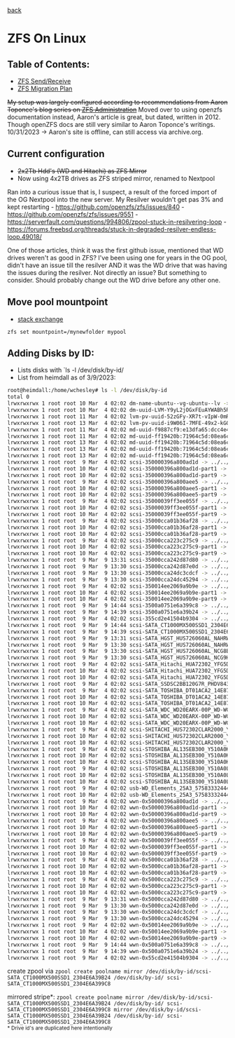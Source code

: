 [back](./README.md)

# ZFS On Linux

## Table of Contents: 
- [ZFS Send/Receive](/ZFS/ZFS-send-receive)
- [ZFS Migration Plan](/ZFS/ZFS-migration-plan)

~~My setup was largely configured according to recommendations from Aaron Toponce's blog series on [ZFS Administration](https://pthree.org/2012/12/04/zfs-administration-part-i-vdevs/)~~ Moved over to using openzfs documentation instead, Aaron's article is great, but dated, written in 2012. Though openZFS docs are still very similar to Aaron Toponce's writings. 10/31/2023 -> Aaron's site is offline, can still access via archive.org.  

## Current configuration
- ~~2x2Tb Hdd's (WD and Hitachi) as ZFS Mirror~~
- Now using 4x2TB drives as ZFS striped mirror, renamed to Nextpool

Ran into a curious issue that is, I suspect, a result of the forced import of the OG Nextpool into the new server. My Resilver wouldn't get pas 3% and kept restarting
	- https://github.com/openzfs/zfs/issues/840
	- https://github.com/openzfs/zfs/issues/9551
	- https://serverfault.com/questions/994806/zpool-stuck-in-resilvering-loop
	- https://forums.freebsd.org/threads/stuck-in-degraded-resilver-endless-loop.49018/

One of those articles, think it was the first github issue, mentioned that WD drives weren't as good in ZFS? I've been using one for years in the OG pool, didn't have an issue till the resilver AND it was the WD drive that was having the issues during the resilver. Not directly an issue? But something to consider. Should probably change out the WD drive before any other one.

## Move pool mountpoint
* [stack exchange](https://unix.stackexchange.com/questions/311590/how-do-i-change-the-mount-point-for-a-zfs-pool)

`zfs set mountpoint=/mynewfolder mypool`

## Adding Disks by ID: 
* Lists disks with `ls -l /dev/disk/by-id/
* List from heimdall as of 3/9/2023:
```bash
root@heimdall:/home/wchesley# ls -l /dev/disk/by-id
total 0
lrwxrwxrwx 1 root root 10 Mar  4 02:02 dm-name-ubuntu--vg-ubuntu--lv -> ../../dm-0
lrwxrwxrwx 1 root root 10 Mar  4 02:02 dm-uuid-LVM-Y9yL2jOGxFEuAYWABh5RZqKIGCZiVbFVo2INfv1g3PcEz0GdSt0d5VAtTb39zUWp -> ../../dm-0
lrwxrwxrwx 1 root root 11 Mar  4 02:02 lvm-pv-uuid-52zGFy-XR7t-vIpW-0mR2-0ibc-10pE-NMEPvy -> ../../zd0p3
lrwxrwxrwx 1 root root 13 Mar  4 02:02 lvm-pv-uuid-i9W06I-7MFE-49x2-kG0W-BxYf-tXsy-sDjbRS -> ../../md126p3
lrwxrwxrwx 1 root root 11 Mar  4 02:02 md-uuid-f9887cf9:e13dfa65:dcc4e4f6:6fd27d41 -> ../../md127
lrwxrwxrwx 1 root root 11 Mar  4 02:02 md-uuid-ff19420b:71964c5d:08ea6ca3:e1909032 -> ../../md126
lrwxrwxrwx 1 root root 13 Mar  4 02:02 md-uuid-ff19420b:71964c5d:08ea6ca3:e1909032-part1 -> ../../md126p1
lrwxrwxrwx 1 root root 13 Mar  4 02:02 md-uuid-ff19420b:71964c5d:08ea6ca3:e1909032-part2 -> ../../md126p2
lrwxrwxrwx 1 root root 13 Mar  4 02:02 md-uuid-ff19420b:71964c5d:08ea6ca3:e1909032-part3 -> ../../md126p3
lrwxrwxrwx 1 root root  9 Mar  4 02:02 scsi-350000396a800ad1d -> ../../sdc
lrwxrwxrwx 1 root root 10 Mar  4 02:02 scsi-350000396a800ad1d-part1 -> ../../sdc1
lrwxrwxrwx 1 root root 10 Mar  4 02:02 scsi-350000396a800ad1d-part9 -> ../../sdc9
lrwxrwxrwx 1 root root  9 Mar  4 02:02 scsi-350000396a800aee5 -> ../../sdd
lrwxrwxrwx 1 root root 10 Mar  4 02:02 scsi-350000396a800aee5-part1 -> ../../sdd1
lrwxrwxrwx 1 root root 10 Mar  4 02:02 scsi-350000396a800aee5-part9 -> ../../sdd9
lrwxrwxrwx 1 root root  9 Mar  4 02:02 scsi-35000039ff3ee055f -> ../../sde
lrwxrwxrwx 1 root root 10 Mar  4 02:02 scsi-35000039ff3ee055f-part1 -> ../../sde1
lrwxrwxrwx 1 root root 10 Mar  4 02:02 scsi-35000039ff3ee055f-part9 -> ../../sde9
lrwxrwxrwx 1 root root  9 Mar  4 02:02 scsi-35000cca01b36af28 -> ../../sdh
lrwxrwxrwx 1 root root 10 Mar  4 02:02 scsi-35000cca01b36af28-part1 -> ../../sdh1
lrwxrwxrwx 1 root root 10 Mar  4 02:02 scsi-35000cca01b36af28-part9 -> ../../sdh9
lrwxrwxrwx 1 root root  9 Mar  4 02:02 scsi-35000cca223c275c9 -> ../../sdg
lrwxrwxrwx 1 root root 10 Mar  4 02:02 scsi-35000cca223c275c9-part1 -> ../../sdg1
lrwxrwxrwx 1 root root 10 Mar  4 02:02 scsi-35000cca223c275c9-part9 -> ../../sdg9
lrwxrwxrwx 1 root root  9 Mar  9 13:31 scsi-35000cca242d87d80 -> ../../sdl
lrwxrwxrwx 1 root root  9 Mar  9 13:30 scsi-35000cca242d87e0d -> ../../sdi
lrwxrwxrwx 1 root root  9 Mar  9 13:30 scsi-35000cca24dc3cdcf -> ../../sdj
lrwxrwxrwx 1 root root  9 Mar  9 13:30 scsi-35000cca24dc45294 -> ../../sdk
lrwxrwxrwx 1 root root  9 Mar  4 02:02 scsi-350014ee2069a9b9e -> ../../sdf
lrwxrwxrwx 1 root root 10 Mar  4 02:02 scsi-350014ee2069a9b9e-part1 -> ../../sdf1
lrwxrwxrwx 1 root root 10 Mar  4 02:02 scsi-350014ee2069a9b9e-part9 -> ../../sdf9
lrwxrwxrwx 1 root root  9 Mar  9 14:44 scsi-3500a0751e6a399c8 -> ../../sdn
lrwxrwxrwx 1 root root  9 Mar  9 14:39 scsi-3500a0751e6a39b24 -> ../../sdm
lrwxrwxrwx 1 root root  9 Mar  4 02:02 scsi-355cd2e41504b9304 -> ../../sdb
lrwxrwxrwx 1 root root  9 Mar  9 14:44 scsi-SATA_CT1000MX500SSD1_2304E6A399C8 -> ../../sdn
lrwxrwxrwx 1 root root  9 Mar  9 14:39 scsi-SATA_CT1000MX500SSD1_2304E6A39B24 -> ../../sdm
lrwxrwxrwx 1 root root  9 Mar  9 13:31 scsi-SATA_HGST_HUS726060AL_NAHRW3YX -> ../../sdl
lrwxrwxrwx 1 root root  9 Mar  9 13:30 scsi-SATA_HGST_HUS726060AL_NAHRW8HX -> ../../sdi
lrwxrwxrwx 1 root root  9 Mar  9 13:30 scsi-SATA_HGST_HUS726060AL_NCG8BDTS -> ../../sdj
lrwxrwxrwx 1 root root  9 Mar  9 13:30 scsi-SATA_HGST_HUS726060AL_NCG9HT6S -> ../../sdk
lrwxrwxrwx 1 root root  9 Mar  4 02:02 scsi-SATA_Hitachi_HUA72302_YFG5DSUA -> ../../sdg
lrwxrwxrwx 1 root root 10 Mar  4 02:02 scsi-SATA_Hitachi_HUA72302_YFG5DSUA-part1 -> ../../sdg1
lrwxrwxrwx 1 root root 10 Mar  4 02:02 scsi-SATA_Hitachi_HUA72302_YFG5DSUA-part9 -> ../../sdg9
lrwxrwxrwx 1 root root  9 Mar  4 02:02 scsi-SATA_SSDSC2BB120G7R_PHDV843001ZY150MGN -> ../../sdb
lrwxrwxrwx 1 root root  9 Mar  4 02:02 scsi-SATA_TOSHIBA_DT01ACA2_14E87EAKS -> ../../sde
lrwxrwxrwx 1 root root 10 Mar  4 02:02 scsi-SATA_TOSHIBA_DT01ACA2_14E87EAKS-part1 -> ../../sde1
lrwxrwxrwx 1 root root 10 Mar  4 02:02 scsi-SATA_TOSHIBA_DT01ACA2_14E87EAKS-part9 -> ../../sde9
lrwxrwxrwx 1 root root  9 Mar  4 02:02 scsi-SATA_WDC_WD20EARX-00P_WD-WCAZAD630190 -> ../../sdf
lrwxrwxrwx 1 root root 10 Mar  4 02:02 scsi-SATA_WDC_WD20EARX-00P_WD-WCAZAD630190-part1 -> ../../sdf1
lrwxrwxrwx 1 root root 10 Mar  4 02:02 scsi-SATA_WDC_WD20EARX-00P_WD-WCAZAD630190-part9 -> ../../sdf9
lrwxrwxrwx 1 root root  9 Mar  4 02:02 scsi-SHITACHI_HUS72302CLAR2000_YFGZ29HD -> ../../sdh
lrwxrwxrwx 1 root root 10 Mar  4 02:02 scsi-SHITACHI_HUS72302CLAR2000_YFGZ29HD-part1 -> ../../sdh1
lrwxrwxrwx 1 root root 10 Mar  4 02:02 scsi-SHITACHI_HUS72302CLAR2000_YFGZ29HD-part9 -> ../../sdh9
lrwxrwxrwx 1 root root  9 Mar  4 02:02 scsi-STOSHIBA_AL13SEB300_Y510A0K0FRD6 -> ../../sdc
lrwxrwxrwx 1 root root 10 Mar  4 02:02 scsi-STOSHIBA_AL13SEB300_Y510A0K0FRD6-part1 -> ../../sdc1
lrwxrwxrwx 1 root root 10 Mar  4 02:02 scsi-STOSHIBA_AL13SEB300_Y510A0K0FRD6-part9 -> ../../sdc9
lrwxrwxrwx 1 root root  9 Mar  4 02:02 scsi-STOSHIBA_AL13SEB300_Y510A0L1FRD6 -> ../../sdd
lrwxrwxrwx 1 root root 10 Mar  4 02:02 scsi-STOSHIBA_AL13SEB300_Y510A0L1FRD6-part1 -> ../../sdd1
lrwxrwxrwx 1 root root 10 Mar  4 02:02 scsi-STOSHIBA_AL13SEB300_Y510A0L1FRD6-part9 -> ../../sdd9
lrwxrwxrwx 1 root root  9 Mar  4 02:02 usb-WD_Elements_25A3_5758333244433048594A4645-0:0 -> ../../sda
lrwxrwxrwx 1 root root 10 Mar  4 02:02 usb-WD_Elements_25A3_5758333244433048594A4645-0:0-part1 -> ../../sda1
lrwxrwxrwx 1 root root  9 Mar  4 02:02 wwn-0x50000396a800ad1d -> ../../sdc
lrwxrwxrwx 1 root root 10 Mar  4 02:02 wwn-0x50000396a800ad1d-part1 -> ../../sdc1
lrwxrwxrwx 1 root root 10 Mar  4 02:02 wwn-0x50000396a800ad1d-part9 -> ../../sdc9
lrwxrwxrwx 1 root root  9 Mar  4 02:02 wwn-0x50000396a800aee5 -> ../../sdd
lrwxrwxrwx 1 root root 10 Mar  4 02:02 wwn-0x50000396a800aee5-part1 -> ../../sdd1
lrwxrwxrwx 1 root root 10 Mar  4 02:02 wwn-0x50000396a800aee5-part9 -> ../../sdd9
lrwxrwxrwx 1 root root  9 Mar  4 02:02 wwn-0x5000039ff3ee055f -> ../../sde
lrwxrwxrwx 1 root root 10 Mar  4 02:02 wwn-0x5000039ff3ee055f-part1 -> ../../sde1
lrwxrwxrwx 1 root root 10 Mar  4 02:02 wwn-0x5000039ff3ee055f-part9 -> ../../sde9
lrwxrwxrwx 1 root root  9 Mar  4 02:02 wwn-0x5000cca01b36af28 -> ../../sdh
lrwxrwxrwx 1 root root 10 Mar  4 02:02 wwn-0x5000cca01b36af28-part1 -> ../../sdh1
lrwxrwxrwx 1 root root 10 Mar  4 02:02 wwn-0x5000cca01b36af28-part9 -> ../../sdh9
lrwxrwxrwx 1 root root  9 Mar  4 02:02 wwn-0x5000cca223c275c9 -> ../../sdg
lrwxrwxrwx 1 root root 10 Mar  4 02:02 wwn-0x5000cca223c275c9-part1 -> ../../sdg1
lrwxrwxrwx 1 root root 10 Mar  4 02:02 wwn-0x5000cca223c275c9-part9 -> ../../sdg9
lrwxrwxrwx 1 root root  9 Mar  9 13:31 wwn-0x5000cca242d87d80 -> ../../sdl
lrwxrwxrwx 1 root root  9 Mar  9 13:30 wwn-0x5000cca242d87e0d -> ../../sdi
lrwxrwxrwx 1 root root  9 Mar  9 13:30 wwn-0x5000cca24dc3cdcf -> ../../sdj
lrwxrwxrwx 1 root root  9 Mar  9 13:30 wwn-0x5000cca24dc45294 -> ../../sdk
lrwxrwxrwx 1 root root  9 Mar  4 02:02 wwn-0x50014ee2069a9b9e -> ../../sdf
lrwxrwxrwx 1 root root 10 Mar  4 02:02 wwn-0x50014ee2069a9b9e-part1 -> ../../sdf1
lrwxrwxrwx 1 root root 10 Mar  4 02:02 wwn-0x50014ee2069a9b9e-part9 -> ../../sdf9
lrwxrwxrwx 1 root root  9 Mar  9 14:44 wwn-0x500a0751e6a399c8 -> ../../sdn
lrwxrwxrwx 1 root root  9 Mar  9 14:39 wwn-0x500a0751e6a39b24 -> ../../sdm
lrwxrwxrwx 1 root root  9 Mar  4 02:02 wwn-0x55cd2e41504b9304 -> ../../sdb
```

create zpool via `zpool create poolname mirror /dev/disk/by-id/scsi-SATA_CT1000MX500SSD1_2304E6A39B24 /dev/disk/by-id/ scsi-SATA_CT1000MX500SSD1_2304E6A399C8`

mirrored stripe*: `zpool create poolname mirror /dev/disk/by-id/scsi-SATA_CT1000MX500SSD1_2304E6A39B24 /dev/disk/by-id/ scsi-SATA_CT1000MX500SSD1_2304E6A399C8 mirror /dev/disk/by-id/scsi-SATA_CT1000MX500SSD1_2304E6A39B24 /dev/disk/by-id/ scsi-SATA_CT1000MX500SSD1_2304E6A399C8` 
<br><sub>* Drive id's are duplicated here intentionally</sub>